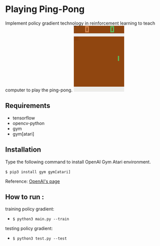 # Playing Ping-Pong
Implement policy gradient technology in reinforcement learning to teach computer to play the ping-pong.
![Alt Text](https://github.com/thick0605/Ping-Pong/blob/master/example/pong.gif?raw=true)

## Requirements
* tensorflow
* opencv-python
* gym
* gym[atari]

## Installation
Type the following command to install OpenAI Gym Atari environment.

`$ pip3 install gym gym[atari]`

Reference: [OpenAI's page](https://github.com/openai/gym)

## How to run :
training policy gradient:
* `$ python3 main.py --train`

testing policy gradient:
* `$ python3 test.py --test`
